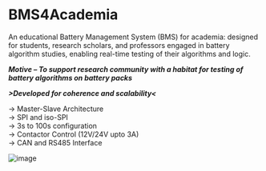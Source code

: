 # BMS4Academia

An educational Battery Management System (BMS) for academia: designed for students, research scholars, and professors engaged in battery algorithm studies, enabling real-time testing of their algorithms and logic.

***Motive – To support research community with a habitat for testing of battery algorithms on battery packs*** 

***>Developed for coherence and scalability<***

-> Master-Slave Architecture     
-> SPI and iso-SPI       
-> 3s to 100s configuration      
-> Contactor Control (12V/24V upto 3A)       
-> CAN and RS485 Interface

![image](https://github.com/user-attachments/assets/fa9e911e-b131-46e5-954b-f9682564ddad)

